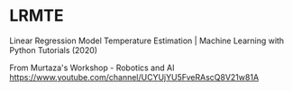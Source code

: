 # LRMTE

Linear Regression Model Temperature Estimation | Machine Learning with Python Tutorials (2020)

From
Murtaza's Workshop - Robotics and AI
https://www.youtube.com/channel/UCYUjYU5FveRAscQ8V21w81A
